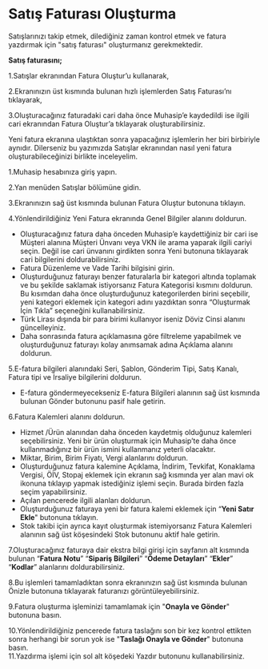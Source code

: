# Satış Faturası Oluşturma

Satışlarınızı takip etmek, dilediğiniz zaman kontrol etmek ve fatura yazdırmak için "satış faturası"  oluşturmanız gerekmektedir.

**Satış faturasını;**

1.Satışlar ekranından Fatura Oluştur’u kullanarak,

2.Ekranınızın üst kısmında bulunan hızlı işlemlerden Satış Faturası’nı tıklayarak,

3.Oluşturacağınız faturadaki cari daha önce Muhasip’e kaydedildi ise ilgili cari ekranından Fatura Oluştur’a tıklayarak oluşturabilirsiniz.

Yeni fatura ekranına ulaştıktan sonra yapacağınız işlemlerin her biri birbiriyle aynıdır. Dilerseniz bu yazımızda Satışlar ekranından nasıl yeni fatura oluşturabileceğinizi birlikte inceleyelim.

1.Muhasip hesabınıza giriş yapın.

2.Yan menüden Satışlar bölümüne gidin.

3.Ekranınızın sağ üst kısmında bulunan Fatura Oluştur butonuna tıklayın.

4.Yönlendirildiğiniz Yeni Fatura ekranında Genel Bilgiler alanını doldurun.

* Oluşturacağınız fatura daha önceden Muhasip’e kaydettiğiniz bir cari ise Müşteri alanına Müşteri Ünvanı veya VKN ile arama yaparak ilgili cariyi seçin. Değil ise cari ünvanını girdikten sonra Yeni butonuna tıklayarak cari bilgilerini doldurabilirsiniz.
* Fatura Düzenleme ve Vade Tarihi bilgisini girin.
* Oluşturduğunuz faturayı benzer faturalarla bir kategori altında toplamak ve bu şekilde saklamak istiyorsanız Fatura Kategorisi kısmını doldurun. Bu kısımdan daha önce oluşturduğunuz kategorilerden birini seçebilir, yeni kategori eklemek için kategori adını yazdıktan sonra “Oluşturmak İçin Tıkla” seçeneğini kullanabilirsiniz.
* Türk Lirası dışında bir para birimi kullanıyor iseniz Döviz Cinsi alanını güncelleyiniz.
* Daha sonrasında fatura açıklamasına göre filtreleme yapabilmek ve oluşturduğunuz faturayı kolay anımsamak adına Açıklama alanını doldurun.

5.E-fatura bilgileri alanındaki Seri, Şablon, Gönderim Tipi, Satış Kanalı, Fatura tipi ve İrsaliye bilgilerini doldurun.

* E-fatura göndermeyecekseniz E-fatura Bilgileri alanının sağ üst kısmında bulunan Gönder butonunu pasif hale getirin.

6.Fatura Kalemleri alanını doldurun.

* Hizmet /Ürün alanından daha önceden kaydetmiş olduğunuz kalemleri seçebilirsiniz. Yeni bir ürün oluşturmak için Muhasip’te daha önce kullanmadığınız bir ürün ismini kullanmanız yeterli olacaktır.
* Miktar, Birim, Birim Fiyatı, Vergi alanlarını doldurun.&#x20;
* Oluşturduğunuz fatura kalemine Açıklama, İndirim, Tevkifat, Konaklama Vergisi, ÖİV, Stopaj eklemek için ekranın sağ kısmında yer alan mavi ok ikonuna tıklayıp yapmak istediğiniz işlemi seçin. Burada birden fazla seçim yapabilirsiniz.
* Açılan pencerede ilgili alanları doldurun.&#x20;
* Oluşturduğunuz faturaya yeni bir fatura kalemi eklemek için “**Yeni Satır Ekle**" butonuna tıklayın.
* Stok takibi için ayrıca kayıt oluşturmak istemiyorsanız Fatura Kalemleri alanının sağ üst köşesindeki Stok butonunu aktif hale getirin.

7.Oluşturacağınız faturaya dair ekstra bilgi girişi için sayfanın alt kısmında bulunan “**Fatura** **Notu**” “**Sipariş Bilgileri**” “**Ödeme Detayları**” “**Ekler**” “**Kodlar**” alanlarını doldurabilirsiniz.

8.Bu işlemleri tamamladıktan sonra ekranınızın sağ üst kısmında bulunan Önizle butonuna tıklayarak faturanızı görüntüleyebilirsiniz.

9.Fatura oluşturma işleminizi tamamlamak için "**Onayla ve Gönder**" butonuna basın.&#x20;

10.Yönlendirildiğiniz pencerede fatura taslağını son bir kez kontrol ettikten sonra herhangi bir sorun yok ise "**Taslağı Onayla ve Gönder**" butonuna basın. \
11.Yazdırma işlemi için sol alt köşedeki Yazdır butonunu kullanabilirsiniz.

